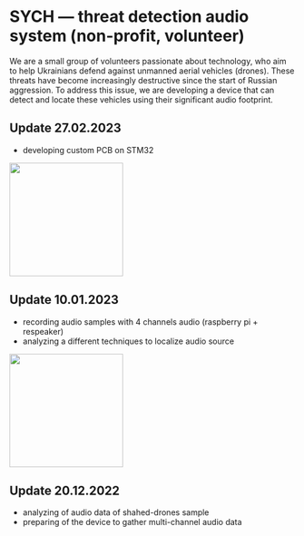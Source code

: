 # SYCH — threat detection audio system (non-profit, volunteer)

We are a small group of volunteers passionate about technology, who aim to help Ukrainians defend against unmanned aerial vehicles (drones). These threats have become increasingly destructive since the start of Russian aggression. To address this issue, we are developing a device that can detect and locate these vehicles using their significant audio footprint.

## Update 27.02.2023

* developing custom PCB on STM32

<img src="https://user-images.githubusercontent.com/1492531/221622142-9ca69ba2-7d5d-4b00-ba25-ff9fc4ffabad.png" width="200"/>

## Update 10.01.2023

* recording audio samples with 4 channels audio (raspberry pi + respeaker)
* analyzing a different techniques to localize audio source

<img src="https://user-images.githubusercontent.com/1492531/221619588-ce5d3f61-e624-4996-b44f-482a2ddd0abb.jpeg" width="200"/>

## Update 20.12.2022

* analyzing of audio data of shahed-drones sample
* preparing of the device to gather multi-channel audio data
